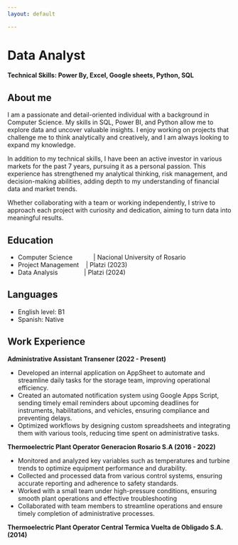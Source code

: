 ```yaml
---
layout: default

---
```

# Data Analyst

#### Technical Skills: Power By, Excel, Google sheets, Python, SQL 
## About me
I am a passionate and detail-oriented individual with a background in Computer Science. My skills in SQL, Power BI, and Python allow me to explore data and uncover valuable insights. I enjoy working on projects that challenge me to think analytically and creatively, and I am always looking to expand my knowledge.

In addition to my technical skills, I have been an active investor in various markets for the past 7 years, pursuing it as a personal passion. This experience has strengthened my analytical thinking, risk management, and decision-making abilities, adding depth to my understanding of financial data and market trends.

Whether collaborating with a team or working independently, I strive to approach each project with curiosity and dedication, aiming to turn data into meaningful results.

## Education
- Computer Science&nbsp;&nbsp;&nbsp;&nbsp;&nbsp;&nbsp;&nbsp;&nbsp;&nbsp;&nbsp;&nbsp;&nbsp;| Nacional University of Rosario
- Project Management&nbsp;&nbsp;&nbsp;&nbsp;| Platzi (2023)
- Data Analysis&nbsp;&nbsp;&nbsp;&nbsp;&nbsp;&nbsp;&nbsp;&nbsp;&nbsp;&nbsp;&nbsp;&nbsp;&nbsp;&nbsp;&nbsp;| Platzi (2024)

## Languages
- English level: B1
- Spanish: Native

## Work Experience
**Administrative Assistant Transener (2022 - Present)**
- Developed an internal application on AppSheet to automate and streamline daily tasks for the storage team, improving operational efficiency.
- Created an automated notification system using Google Apps Script, sending timely email reminders about upcoming deadlines for instruments, habilitations, and vehicles, ensuring compliance and preventing delays.
- Optimized workflows by designing custom spreadsheets and integrating them with various tools, reducing time spent on administrative tasks.



**Thermoelectric Plant Operator  Generacion Rosario S.A (2016 - 2022)**
- Monitored and analyzed key variables such as temperatures and turbine trends to optimize equipment performance and durability.
- Collected and processed data from various control systems, ensuring accurate reporting and adherence to safety standards.
- Worked with a small team under high-pressure conditions, ensuring smooth plant operations and effective troubleshooting
- Collaborated with team members to streamline operations and ensure timely completion of administrative processes.

**Thermoelectric Plant Operator  Central Termica Vuelta de Obligado S.A. (2014)**
